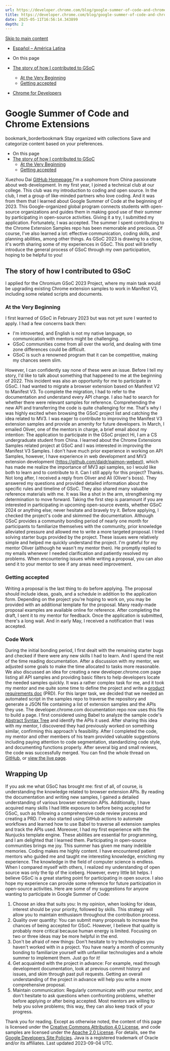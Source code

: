 ```yaml
---
url: https://developer.chrome.com/blog/google-summer-of-code-and-chrome-extensions?hl=en
title: https://developer.chrome.com/blog/google-summer-of-code-and-chrome-extensions?hl=en
date: 2025-05-11T16:56:14.343899
depth: 2
---
```


[ Skip to main content ](https://developer.chrome.com/blog/google-summer-of-code-and-chrome-extensions?hl=en#main-content)
  * [Español – América Latina](https://developer.chrome.com/blog/google-summer-of-code-and-chrome-extensions?hl=es-419)




  * On this page
  * [The story of how I contributed to GSoC](https://developer.chrome.com/blog/google-summer-of-code-and-chrome-extensions?hl=en#the_story_of_how_i_contributed_to_gsoc)
    * [At the Very Beginning](https://developer.chrome.com/blog/google-summer-of-code-and-chrome-extensions?hl=en#at_the_very_beginning)
    * [Getting accepted](https://developer.chrome.com/blog/google-summer-of-code-and-chrome-extensions?hl=en#getting_accepted)


  * [ Chrome for Developers ](https://developer.chrome.com/)


#  Google Summer of Code and Chrome Extensions 
bookmark_borderbookmark Stay organized with collections  Save and categorize content based on your preferences.
  * On this page
  * [The story of how I contributed to GSoC](https://developer.chrome.com/blog/google-summer-of-code-and-chrome-extensions?hl=en#the_story_of_how_i_contributed_to_gsoc)
    * [At the Very Beginning](https://developer.chrome.com/blog/google-summer-of-code-and-chrome-extensions?hl=en#at_the_very_beginning)
    * [Getting accepted](https://developer.chrome.com/blog/google-summer-of-code-and-chrome-extensions?hl=en#getting_accepted)


Xuezhou Dai 
[ GitHub ](https://github.com/daidr) [ Homepage ](https://im.daidr.me)
I'm a sophomore from China passionate about web development. In my first year, I joined a technical club at our college. This club was my introduction to coding and open source. In the club, I met a group of like-minded partners who love coding. And it was from them that I learned about Google Summer of Code at the beginning of 2023. This Google-organized global program connects students with open-source organizations and guides them in making good use of their summer by participating in open-source activities.
Giving it a try, I submitted my application. Fortunately, I was accepted. The summer I spent contributing to the Chrome Extension Samples repo has been memorable and precious. Of course, I've also learned a lot: effective communication, coding skills, and planning abilities, among other things.
As GSoC 2023 is drawing to a close, it's worth sharing some of my experiences in GSoC. This post will briefly introduce the general process of GSoC through my own participation, hoping to be helpful to you!
## The story of how I contributed to GSoC
I applied for the Chromium GSoC 2023 Project, where my main task would be upgrading existing Chrome extension samples to work in Manifest V3, including some related scripts and documents.
### At the Very Beginning
I first learned of GSoC in February 2023 but was not yet sure I wanted to apply. I had a few concerns back then:
  * I'm introverted, and English is not my native language, so communication with mentors might be challenging.
  * GSoC communities come from all over the world, and dealing with time zone differences could be difficult.
  * GSoC is such a renowned program that it can be competitive, making my chances seem slim.


However, I can confidently say none of these were an issue.
Before I tell my story, I'd like to talk about something that happened to me at the beginning of 2022. This incident was also an opportunity for me to participate in GSoC. I had wanted to migrate a browser extension based on Manifest V2 to Manifest V3. To complete the migration, I had to refer to the documentation and understand every API change. I also had to search for whether there were relevant samples for reference. Comprehending the new API and transferring the code is quite challenging for me.
That's why I was highly excited when browsing the GSoC project list and catching the idea related to MV3. I was eager to contribute to improving the Manifest V3 extension samples and provide an amenity for future developers.
In March, I emailed Oliver, one of the mentors in charge, a brief email about my intention:
The application to participate in the GSoC project
Hi,
I am a CS undergraduate student from China. I learned about the Chrome Extensions Samples related project at GSoC and I was interested in improving the Manifest V3 Samples. I don't have much prior experience in working on API Samples, however, I have experience in web development and MV3 extension development (https://github.com/daidr/paimon-webext), which has made me realize the importance of MV3 api samples, so I would like both to learn and to contribute to it. Can I still apply for this project?
Thanks.
Not long after, I received a reply from Oliver and Ali (Oliver's boss). They answered my questions and provided detailed information about the specific rules and timeline of GSoC. They also shared many valuable reference materials with me.
It was like a shot in the arm, strengthening my determination to move forward. Taking the first step is paramount if you are interested in participating in upcoming open-source events, whether GSoC 2024 or anything else; never hesitate and bravely try it.
Before applying, I checked the project's code and skimmed the documentation. Although GSoC provides a community bonding period of nearly one month for participants to familiarize themselves with the community, prior knowledge alleviated pressure and allowed me to write a more targeted proposal.
I tried solving starter bugs provided by the project. These issues were relatively simple and helped me quickly understand the project. I'm grateful for my mentor Oliver (although he wasn't my mentor then). He promptly replied to my emails whenever I needed clarification and patiently resolved my problems. When encountering issues while writing a proposal, you can also send it to your mentor to see if any areas need improvement.
### Getting accepted
Writing a proposal is the last thing to do before applying. The proposal should include ideas, goals, and a schedule in addition to the application form. Depending on the project you're hoping to work on, you may be provided with an additional template for the proposal. Many ready-made proposal examples are available online for reference.
After completing the draft, I sent it to my mentor for feedback. Once the application is submitted, there's a long wait. And in early May, I received a notification that I was accepted.
### Code Work
During the initial bonding period, I first dealt with the remaining starter bugs and checked if there were any new skills I had to learn. And I spend the rest of the time reading documentation.
After a discussion with my mentor, we adjusted some goals to make the time allocated to tasks more reasonable. We also discussed an idea for creating a new developer.chrome.com page listing all API samples and providing basic filters to help developers locate the needed samples quickly. It was a rather complex task for me, and it took my mentor and me quite some time to define the project and write a [product requirements doc](https://en.wikipedia.org/wiki/Product_requirements_document) (PRD).
For this larger task, we decided that we needed an automated script in the samples repo to traverse the repository and generate a JSON file containing a list of extension samples and the APIs they use. The developer.chrome.com documentation repo now uses this file to build a page.
I first considered using Babel to analyze the sample code's [Abstract Syntax Tree](https://en.wikipedia.org/wiki/Abstract_syntax_tree) and identify the APIs it used. After sharing this idea with my mentor, I discovered they had previously worked on something similar, confirming this approach's feasibility. After I completed the code, my mentor and other members of his team provided valuable suggestions including paying attention to code segmentation, standardizing code style, and documenting functions properly.
After several big and small reviews, the code was successfully merged. You can find the whole thread on [GitHub](https://github.com/GoogleChrome/developer.chrome.com/pull/7029), or [view the live page](https://developer.chrome.com/docs/extensions/samples).
## Wrapping Up
If you ask me what GSoC has brought me: first of all, of course, is understanding the knowledge related to browser extension APIs. By reading the documentation and writing new samples, I gained a detailed understanding of various browser extension APIs.
Additionally, I have acquired many skills I had little exposure to before being accepted for GSoC, such as following a comprehensive code review process and creating a PRD. I've also started using GitHub actions to automate workflows and learned how to use Babel to traverse all extension samples and track the APIs used. Moreover, I had my first experience with the Nunjucks template engine. These abilities are essential for programming, and I am delighted that I learned them. Participating in open-source communities brings me joy.
This summer has given me many indelible memories. Coding makes me highly content. I have encountered patient mentors who guided me and taught me interesting knowledge, enriching my experience.
The knowledge in the field of computer science is endless. When I compared myself with others, I realized my understanding of open source was only the tip of the iceberg. However, every little bit helps. I believe GSoC is a great starting point for participating in open source.
I also hope my experience can provide some reference for future participation in open-source activities.
Here are some of my suggestions for anyone wanting to participate in Google Summer of Code:
  1. Choose an idea that suits you: In my opinion, when looking for ideas, interest should be your priority, followed by skills. This strategy will allow you to maintain enthusiasm throughout the contribution process.
  2. Quality over quantity: You can submit many proposals to increase the chances of being accepted for GSoC. However, I believe that quality is probably more critical because human energy is limited. Focusing on two or three ideas may be more helpful in the end.
  3. Don't be afraid of new things: Don't hesitate to try technologies you haven't worked with in a project. You have nearly a month of community bonding to familiarize yourself with unfamiliar technologies and a whole summer to implement them. Just go for it!
  4. Get acquainted with the project in advance: For example, read through development documentation, look at previous commit history and issues, and skim through past pull requests. Getting an overall understanding of the project in advance will help you write a more comprehensive proposal.
  5. Maintain communication: Regularly communicate with your mentor, and don't hesitate to ask questions when confronting problems, whether before applying or after being accepted. Most mentors are willing to help you solve problems; this way, they can also keep track of your progress.


Thank you for reading.
Except as otherwise noted, the content of this page is licensed under the [Creative Commons Attribution 4.0 License](https://creativecommons.org/licenses/by/4.0/), and code samples are licensed under the [Apache 2.0 License](https://www.apache.org/licenses/LICENSE-2.0). For details, see the [Google Developers Site Policies](https://developers.google.com/site-policies). Java is a registered trademark of Oracle and/or its affiliates.
Last updated 2023-09-04 UTC.

